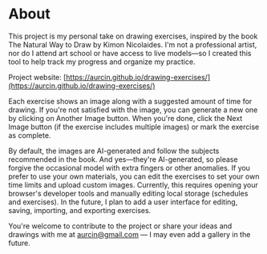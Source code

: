 # About

This project is my personal take on drawing exercises, inspired by the book The Natural Way to Draw by Kimon Nicolaides. I'm not a professional artist, nor do I attend art school or have access to live models—so I created this tool to help track my progress and organize my practice.

Project website: [https://aurcin.github.io/drawing-exercises/](https://aurcin.github.io/drawing-exercises/)

Each exercise shows an image along with a suggested amount of time for drawing. If you're not satisfied with the image, you can generate a new one by clicking on Another Image button. When you're done, click the Next Image button (if the exercise includes multiple images) or mark the exercise as complete.

By default, the images are AI-generated and follow the subjects recommended in the book. And yes—they're AI-generated, so please forgive the occasional model with extra fingers or other anomalies. If you prefer to use your own materials, you can edit the exercises to set your own time limits and upload custom images. Currently, this requires opening your browser's developer tools and manually editing local storage (schedules and exercises). In the future, I plan to add a user interface for editing, saving, importing, and exporting exercises.

You're welcome to contribute to the project or share your ideas and drawings with me at [aurcin@gmail.com](mailto:aurcin@gmail.com) — I may even add a gallery in the future.
